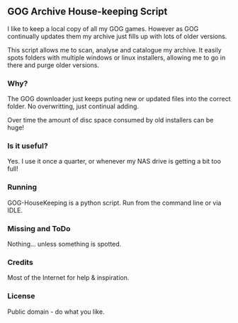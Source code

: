 ## GOG Archive House-keeping Script

I like to keep a local copy of all my GOG games. However as GOG continually updates them my archive just fills up with lots of older versions.

This script allows me to scan, analyse and catalogue my archive. It easily spots folders with multiple windows or linux installers, allowing me to go in there and purge older versions.

### Why?
The GOG downloader just keeps puting new or updated files into the correct folder. No overwritting, just continual adding.

Over time the amount of disc space consumed by old installers can be huge!

### Is it useful?
Yes. I use it once a quarter, or whenever my NAS drive is getting a bit too full!

### Running
GOG-HouseKeeping is a python script. Run from the command line or via IDLE.

### Missing and ToDo
Nothing... unless something is spotted.

### Credits
Most of the Internet for help & inspiration.

### License
Public domain - do what you like.
